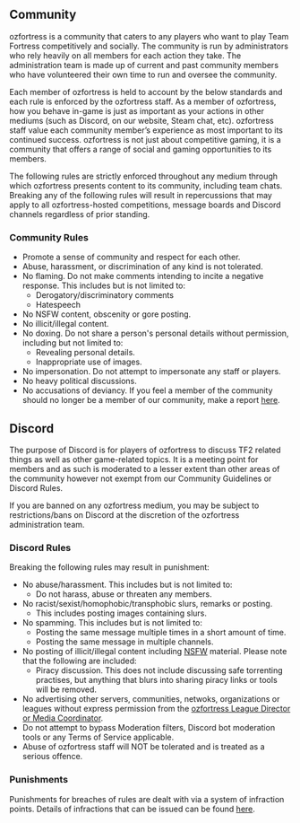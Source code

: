## Community
ozfortress is a community that caters to any players who want to play Team Fortress competitively and socially. The community is run by administrators who rely heavily on all members for each action they take. The administration team is made up of current and past community members who have volunteered their own time to run and oversee the community.

Each member of ozfortress is held to account by the below standards and each rule is enforced by the ozfortress staff. As a member of ozfortress, how you behave in-game is just as important as your actions in other mediums (such as Discord, on our website, Steam chat, etc). ozfortress staff value each community member’s experience as most important to its continued success. ozfortress is not just about competitive gaming, it is a community that offers a range of social and gaming opportunities to its members.

The following rules are strictly enforced throughout any medium through which ozfortress presents content to its community, including team chats. Breaking any of the following rules will result in repercussions that may apply to all ozfortress-hosted competitions, message boards and Discord channels regardless of prior standing.

### Community Rules
+ Promote a sense of community and respect for each other.
+ Abuse, harassment, or discrimination of any kind is not tolerated.
+ No flaming. Do not make comments intending to incite a negative response. This includes but is not limited to:
    - Derogatory/discriminatory comments
    - Hatespeech
+ No NSFW content, obscenity or gore posting.
+ No illicit/illegal content. 
+ No doxing. Do not share a person's personal details without permission, including but not limited to:
    - Revealing personal details.
    - Inappropriate use of images.
+ No impersonation. Do not attempt to impersonate any staff or players.
+ No heavy political discussions.
+ No accusations of deviancy. If you feel a member of the community should no longer be a member of our community, make a report [here](/support/landing/#reporting-player-behaviour).

## Discord
The purpose of Discord is for players of ozfortress to discuss TF2 related things as well as other game-related topics. It is a meeting point for members and as such is moderated to a lesser extent than other areas of the community however not exempt from our Community Guidelines or Discord Rules.

If you are banned on any ozfortress medium, you may be subject to restrictions/bans on Discord at the discretion of the ozfortress administration team.

### Discord Rules
Breaking the following rules may result in punishment:

+ No abuse/harassment. This includes but is not limited to:
    - Do not harass, abuse or threaten any members.
+ No racist/sexist/homophobic/transphobic slurs, remarks or posting.
    + This includes posting images containing slurs.
+ No spamming. This includes but is not limited to:
    - Posting the same message multiple times in a short amount of time.
    - Posting the same message in multiple channels.
+ No posting of illicit/illegal content including [NSFW](http://en.wikipedia.org/wiki/Not_safe_for_work) material. Please note that the following are included:
    + Piracy discussion. This does not include discussing safe torrenting practises, but anything that blurs into sharing piracy links or tools will be removed.
+ No advertising other servers, communities, netwoks, organizations or leagues without express permission from the [ozfortress League Director or Media Coordinator](/info/staff/).
+ Do not attempt to bypass Moderation filters, Discord bot moderation tools or any Terms of Service applicable.
+ Abuse of ozfortress staff will NOT be tolerated and is treated as a serious offence.

### Punishments
Punishments for breaches of rules are dealt with via a system of infraction points. Details of infractions that can be issued can be found [here](https://docs.ozfortress.com/rules/infractions).